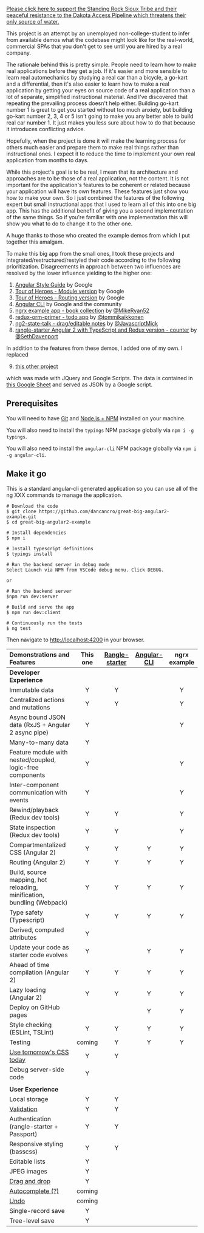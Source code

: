 [Please click here to support the Standing Rock Sioux Tribe and their peaceful resistance to the Dakota Access Pipeline which threatens their only source of water.](http://www.powwows.com/2016/09/07/10-ways-can-help-standing-rock-sioux-fight-dakota-access-pipeline/) 


This project is an attempt by an unemployed non-college-student to infer from available demos what the codebase might
look like for the real-world, commercial SPAs that you don't get to see until you are hired by a real company.

The rationale behind this is pretty simple. People need to learn how to make real applications before they get a job.
If it's easier and more sensible to learn real automechanics by studying a real car than a bicycle, a go-kart and a
differential, then it's also easier to learn how to make a real application by getting your eyes on source code of a
real application than a lot of separate, simplified instructional material. And I've discovered that repeating the
prevailing process doesn't help either. Building go-kart number 1 is great to get you started without too much anxiety,
but building go-kart number 2, 3, 4 or 5 isn't going to make you any better able to build real car number 1. It just
makes you less sure about how to do that because it introduces conflicting advice.

Hopefully, when the project is done it will make the learning process for others much easier and prepare them to
make real things rather than instructional ones. I expect it to reduce the time to implement your own real
application from months to days.

While this project's goal is to be real, I mean that its architecture and approaches are to be those of a real
application, not the content. It is not important for the application's features to be coherent or related because
your application will have its own features. These features just show you how to make your own. So I just combined
the features of the following expert but small instructional apps that I used to learn all of this into one big app.
This has the additional benefit of giving you a second implementation of the same things. So if you're familiar with one
implementation this will show you what to do to change it to the other one. 

A huge thanks to those who created the example demos from which I put together this amalgam. 

To make this big app from the small ones, I took these projects and integrated/restructured/restyled their code
according to the following prioritization. Disagreements in approach between two influences are resolved by the
lower influence yielding to the higher one:

1. [Angular Style Guide](https://angular.io/docs/ts/latest/guide/style-guide.html) by Google
2. [Tour of Heroes - Module version](https://angular.io/resources/live-examples/ngmodule/ts/plnkr.html) by Google
3. [Tour of Heroes - Routing version](https://angular.io/resources/live-examples/router/ts/plnkr.html) by Google
4. [Angular CLI](https://github.com/angular/angular-cli) by Google and the community
5. [ngrx example app - book collection](https://github.com/ngrx/example-app) by [@MikeRyan52](https://github.com/MikeRyan52)
6. [redux-orm-primer - todo app](https://github.com/tommikaikkonen/redux-orm-primer) by [@tommikaikkonen](https://github.com/tommikaikkonen)
7. [ng2-state-talk - drag/editable notes](https://github.com/JavascriptMick/ng2-state-talk) by [@JavascriptMick](https://github.com/JavascriptMick) 
8. [rangle-starter Angular 2 with TypeScript and Redux version - counter](https://www.npmjs.com/package/rangle-starter) by [@SethDavenport](https://github.com/SethDavenport)

In addition to the features from these demos, I added one of my own. I replaced

9. [this other project](http://www.bernierebuttals.org) 

which was made with JQuery and Google Scripts. The data is 
contained in [this Google Sheet](https://docs.google.com/spreadsheets/d/1RdIhMdNCRJ-xtl6IgbT2SdChtLIYW8VXeloq7rR1lqY/edit#gid=50602236) 
and served as JSON by a Google script.

## Prerequisites
You will need to have [Git](https://git-scm.com/) and [Node.js + NPM](http://nodejs.org) installed on your machine. 

You will also need to install the `typings` NPM package globally via `npm i -g typings`.

You will also need to install the `angular-cli` NPM package globally via `npm i -g angular-cli`.


## Make it go
This is a standard angular-cli generated application so you can use all of the ng XXX commands to manage the application.

```
# Download the code
$ git clone https://github.com/dancancro/great-big-angular2-example.git
$ cd great-big-angular2-example

# Install dependencies
$ npm i

# Install typescript definitions
$ typings install

# Run the backend server in debug mode
Select Launch via NPM from VSCode debug menu. Click DEBUG.

or

# Run the backend server
$npm run dev:server

# Build and serve the app
$ npm run dev:client

# Continuously run the tests
$ ng test

```

Then navigate to [http://localhost:4200](http://localhost:4200) in your browser.



| Demonstrations and Features                                                    |   This one     |    [Rangle-starter](https://www.npmjs.com/package/rangle-starter)  |  [Angular-CLI](https://github.com/angular/angular-cli) | ngrx example 
|:------------------------------------------------------------------------------ |:-------------: |:-----------------: | :------------:|:-------------:|
| **Developer Experience**                                                       |                |                    |               |               |
| Immutable data                                                                 |       Y        |          Y         |               |        Y      |
| Centralized actions and mutations                                              |       Y        |          Y         |               |        Y      |
| Async bound JSON data (RxJS + Angular 2 async pipe)                            |       Y        |                    |               |        Y      |
| Many-to-many data                                                              |       Y        |                    |               |               |
| Feature module with nested/coupled, logic-free components                      |       Y        |                    |               |        Y      |
| Inter-component communication with events                                      |       Y        |                    |               |        Y      |
| Rewind/playback (Redux dev tools)                                              |       Y        |          Y         |               |        Y      |
| State inspection (Redux dev tools)                                             |       Y        |          Y         |               |        Y      |
| Compartmentalized CSS (Angular 2)                                              |       Y        |          Y         |       Y       |        Y      |
| Routing (Angular 2)                                                            |       Y        |          Y         |       Y       |        Y      |
| Build, source mapping, hot reloading, minification, bundling (Webpack)         |       Y        |          Y         |       Y       |        Y      |
| Type safety (Typescript)                                                       |       Y        |          Y         |       Y       |        Y      |
| Derived, computed attributes                                                   |       Y        |                    |               |               |
| Update your code as starter code evolves                                       |       Y        |                    |       Y       |        Y      |
| Ahead of time compilation (Angular 2)                                          |       Y        |          Y         |       Y       |        Y      |
| Lazy loading (Angular 2)                                                       |       Y        |          Y         |       Y       |        Y      |
| Deploy on GitHub pages                                                         |                |                    |       Y       |        Y      |
| Style checking (ESLint, TSLint)                                                |       Y        |          Y         |       Y       |        Y      |
| Testing                                                                        |    coming      |          Y         |       Y       |        Y      |
| [Use tomorrow's CSS today](https://www.npmjs.com/package/postcss-cssnext)      |       Y        |          Y         |               |               |
| Debug server-side code                                                         |       Y        |                    |               |               |
|                                                                                |                |                    |               |               |
| **User Experience**                                                            |                |                    |               |               |
| Local storage                                                                  |       Y        |          Y         |               |               |
| [Validation](https://egghead.io/lessons/angular-2-create-and-submit-an-angular-2-form-using-ngform)                                                   |       Y        |          Y         |               |
| Authentication (rangle-starter + Passport)                                     |       Y        |          Y         |               |               |
| Responsive styling (basscss)                                                   |       Y        |          Y         |               |               |
| Editable lists                                                                 |       Y        |                    |               |               |
| JPEG images                                                                    |       Y        |                    |               |               |
| [Drag and drop](https://github.com/JavascriptMick/ng2-state-talk)              |       Y        |                    |               |               |
| [Autocomplete (?)](https://egghead.io/lessons/angular-2-building-an-instant-search-with-angular-2-consuming-events-as-observables?course=build-an-angular-2-instant-search-component)                                                               |    coming      |                    |               
| [Undo](https://github.com/brechtbilliet/ngrx-undo)                             |    coming      |                    |               |               |
| Single-record save                                                             |       Y        |                    |               |               |
| Tree-level save                                                                |       Y        |                    |               |               |